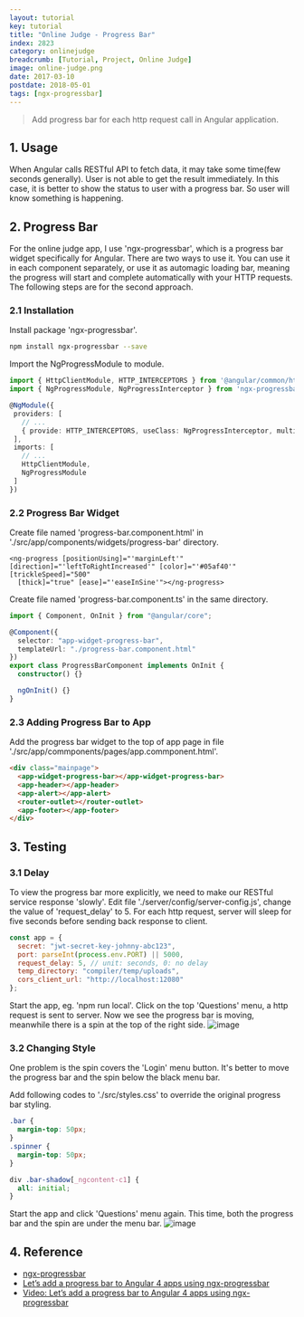 ```yaml
---
layout: tutorial
key: tutorial
title: "Online Judge - Progress Bar"
index: 2823
category: onlinejudge
breadcrumb: [Tutorial, Project, Online Judge]
image: online-judge.png
date: 2017-03-10
postdate: 2018-05-01
tags: [ngx-progressbar]
---
```


> Add progress bar for each http request call in Angular application.

## 1. Usage
When Angular calls RESTful API to fetch data, it may take some time(few seconds generally). User is not able to get the result immediately. In this case, it is better to show the status to user with a progress bar. So user will know something is happening.

## 2. Progress Bar
For the online judge app, I use 'ngx-progressbar', which is a progress bar widget specifically for Angular. There are two ways to use it. You can use it in each component separately, or use it as automagic loading bar, meaning the progress will start and complete automatically with your HTTP requests. The following steps are for the second approach.
### 2.1 Installation
Install package 'ngx-progressbar'.
```sh
npm install ngx-progressbar --save
```
Import the NgProgressModule to module.
```typescript
import { HttpClientModule, HTTP_INTERCEPTORS } from '@angular/common/http';
import { NgProgressModule, NgProgressInterceptor } from 'ngx-progressbar';

@NgModule({
 providers: [
   // ...
   { provide: HTTP_INTERCEPTORS, useClass: NgProgressInterceptor, multi: true }
 ],
 imports: [
   // ...
   HttpClientModule,
   NgProgressModule
 ]
})
```
### 2.2 Progress Bar Widget
Create file named 'progress-bar.component.html' in './src/app/components/widgets/progress-bar' directory.
```raw
<ng-progress [positionUsing]="'marginLeft'" [direction]="'leftToRightIncreased'" [color]="'#05af40'" [trickleSpeed]="500"
  [thick]="true" [ease]="'easeInSine'"></ng-progress>
```
Create file named 'progress-bar.component.ts' in the same directory.
```typescript
import { Component, OnInit } from "@angular/core";

@Component({
  selector: "app-widget-progress-bar",
  templateUrl: "./progress-bar.component.html"
})
export class ProgressBarComponent implements OnInit {
  constructor() {}

  ngOnInit() {}
}
```
### 2.3 Adding Progress Bar to App
Add the progress bar widget to the top of app page in file './src/app/commponents/pages/app.commponent.html'.
```html
<div class="mainpage">
  <app-widget-progress-bar></app-widget-progress-bar>
  <app-header></app-header>
  <app-alert></app-alert>
  <router-outlet></router-outlet>
  <app-footer></app-footer>
</div>
```

## 3. Testing
### 3.1 Delay
To view the progress bar more explicitly, we need to make our RESTful service response 'slowly'. Edit file './server/config/server-config.js', change the value of 'request_delay' to 5. For each http request, server will sleep for five seconds before sending back response to client.
```javascript
const app = {
  secret: "jwt-secret-key-johnny-abc123",
  port: parseInt(process.env.PORT) || 5000,
  request_delay: 5, // unit: seconds, 0: no delay
  temp_directory: "compiler/temp/uploads",
  cors_client_url: "http://localhost:12080"
};
```
Start the app, eg. 'npm run local'. Click on the top 'Questions' menu, a http request is sent to server. Now we see the progress bar is moving, meanwhile there is a spin at the top of the right side.
![image](/public/images/frontend/360/loading_top.png)


### 3.2 Changing Style
One problem is the spin covers the 'Login' menu button. It's better to move the progress bar and the spin below the black menu bar.

Add following codes to './src/styles.css' to override the original progress bar styling.
```css
.bar {
  margin-top: 50px;
}
.spinner {
  margin-top: 50px;
}

div .bar-shadow[_ngcontent-c1] {
  all: initial;
}
```

Start the app and click 'Questions' menu again. This time, both the progress bar and the spin are under the menu bar.
![image](/public/images/frontend/360/loading_menubar.png)

## 4. Reference
* [ngx-progressbar](https://www.npmjs.com/package/ngx-progressbar)
* [Let’s add a progress bar to Angular 4 apps using ngx-progressbar](https://medium.com/letsboot/lets-add-a-progress-bar-to-angular-4-apps-using-ngx-progressbar-45a2a1089d4e)
* [Video: Let’s add a progress bar to Angular 4 apps using ngx-progressbar](https://www.youtube.com/watch?v=LCruv6Jb8wE)
